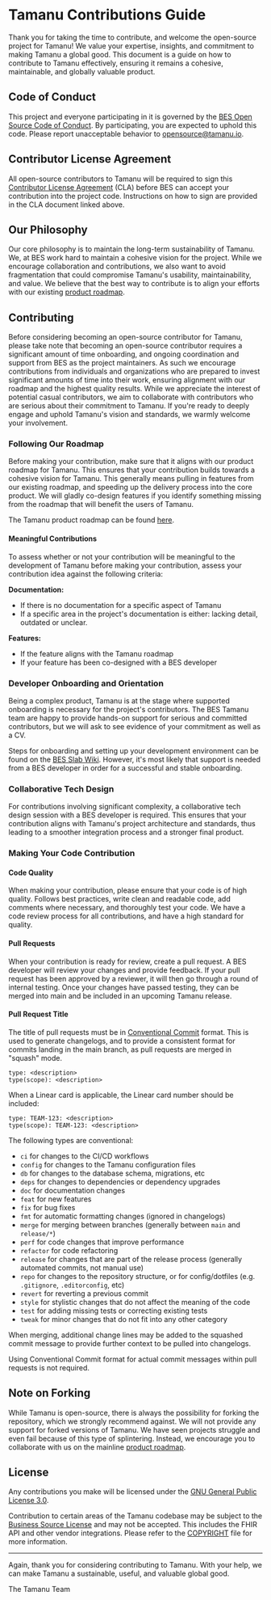 # Tamanu Contributions Guide

Thank you for taking the time to contribute, and welcome the open-source project for Tamanu! We
value your expertise, insights, and commitment to making Tamanu a global good. This document is a
guide on how to contribute to Tamanu effectively, ensuring it remains a cohesive, maintainable, and
globally valuable product.

[BES Open Source Code of Conduct]: ./CODE_OF_CONDUCT.md
[Contributor License Agreement]: ./CONTRIBUTOR-LICENSE-AGREEMENT.md
[product roadmap]: https://www.bes.au/tamanu-roadmap/
[BES Slab Wiki]: https://beyond-essential.slab.com/posts/bes-dev-culture-best-practices-4745nkso
[Conventional Commit]: https://www.conventionalcommits.org/en/v1.0.0/
[GNU General Public License 3.0]: ./LICENSE-GPL
[Business Source License]: ./LICENSE-BSL
[COPYRIGHT]: ./COPYRIGHT

## Code of Conduct

This project and everyone participating in it is governed by the [BES Open Source Code of Conduct].
By participating, you are expected to uphold this code. Please report unacceptable behavior to
[opensource@tamanu.io](opensource@tamanu.io).

## Contributor License Agreement

All open-source contributors to Tamanu will be required to sign this [Contributor License Agreement]
(CLA) before BES can accept your contribution into the project code. Instructions on how to sign are
provided in the CLA document linked above.

## Our Philosophy

Our core philosophy is to maintain the long-term sustainability of Tamanu. We, at BES work hard to
maintain a cohesive vision for the project. While we encourage collaboration and contributions, we
also want to avoid fragmentation that could compromise Tamanu's usability, maintainability, and
value. We believe that the best way to contribute is to align your efforts with our existing
[product roadmap].

## Contributing

Before considering becoming an open-source contributor for Tamanu, please take note that becoming an
open-source contributor requires a significant amount of time onboarding, and ongoing coordination
and support from BES as the project maintainers. As such we encourage contributions from individuals
and organizations who are prepared to invest significant amounts of time into their work, ensuring
alignment with our roadmap and the highest quality results. While we appreciate the interest of
potential casual contributors, we aim to collaborate with contributors who are serious about their
commitment to Tamanu. If you're ready to deeply engage and uphold Tamanu's vision and standards, we
warmly welcome your involvement.

### Following Our Roadmap

Before making your contribution, make sure that it aligns with our product roadmap for Tamanu. This
ensures that your contribution builds towards a cohesive vision for Tamanu. This generally means
pulling in features from our existing roadmap, and speeding up the delivery process into the core
product. We will gladly co-design features if you identify something missing from the roadmap that
will benefit the users of Tamanu.

The Tamanu product roadmap can be found [here][product roadmap].

#### Meaningful Contributions

To assess whether or not your contribution will be meaningful to the development of Tamanu before
making your contribution, assess your contribution idea against the following criteria:

**Documentation:**
- If there is no documentation for a specific aspect of Tamanu
- If a specific area in the project's documentation is either: lacking detail, outdated or unclear.

**Features:**
- If the feature aligns with the Tamanu roadmap
- If your feature has been co-designed with a BES developer

### Developer Onboarding and Orientation

Being a complex product, Tamanu is at the stage where supported onboarding is necessary for the
project's contributors. The BES Tamanu team are happy to provide hands-on support for serious and
committed contributors, but we will ask to see evidence of your commitment as well as a CV.

Steps for onboarding and setting up your development environment can be found on the [BES Slab Wiki].
However, it's most likely that support is needed from a BES developer in order for a successful and
stable onboarding.

### Collaborative Tech Design

For contributions involving significant complexity, a collaborative tech design session with a BES
developer is required. This ensures that your contribution aligns with Tamanu's project architecture
and standards, thus leading to a smoother integration process and a stronger final product.

### Making Your Code Contribution

#### Code Quality

When making your contribution, please ensure that your code is of high quality. Follows best
practices, write clean and readable code, add comments where necessary, and thoroughly test your
code. We have a code review process for all contributions, and have a high standard for quality.

#### Pull Requests

When your contribution is ready for review, create a pull request. A BES developer will review your
changes and provide feedback. If your pull request has been approved by a reviewer, it will then go
through a round of internal testing. Once your changes have passed testing, they can be merged into
main and be included in an upcoming Tamanu release.

#### Pull Request Title

The title of pull requests must be in [Conventional Commit] format. This is used to generate
changelogs, and to provide a consistent format for commits landing in the main branch, as pull
requests are merged in "squash" mode.

```plain
type: <description>
type(scope): <description>
```

When a Linear card is applicable, the Linear card number should be included:

```plain
type: TEAM-123: <description>
type(scope): TEAM-123: <description>
```

The following types are conventional:

- `ci` for changes to the CI/CD workflows
- `config` for changes to the Tamanu configuration files
- `db` for changes to the database schema, migrations, etc
- `deps` for changes to dependencies or dependency upgrades
- `doc` for documentation changes
- `feat` for new features
- `fix` for bug fixes
- `fmt` for automatic formatting changes (ignored in changelogs)
- `merge` for merging between branches (generally between `main` and `release/*`)
- `perf` for code changes that improve performance
- `refactor` for code refactoring
- `release` for changes that are part of the release process (generally automated commits, not manual use)
- `repo` for changes to the repository structure, or for config/dotfiles (e.g. `.gitignore`, `.editorconfig`, etc)
- `revert` for reverting a previous commit
- `style` for stylistic changes that do not affect the meaning of the code
- `test` for adding missing tests or correcting existing tests
- `tweak` for minor changes that do not fit into any other category

When merging, additional change lines may be added to the squashed commit message to provide further
context to be pulled into changelogs.

Using Conventional Commit format for actual commit messages within pull requests is not required.

## Note on Forking

While Tamanu is open-source, there is always the possibility for forking the repository, which we
strongly recommend against. We will not provide any support for forked versions of Tamanu. We have
seen projects struggle and even fail because of this type of splintering. Instead, we encourage you
to collaborate with us on the mainline [product roadmap].

## License

Any contributions you make will be licensed under the [GNU General Public License 3.0].

Contribution to certain areas of the Tamanu codebase may be subject to the [Business Source License]
and may not be accepted. This includes the FHIR API and other vendor integrations. Please refer to
the [COPYRIGHT] file for more information.

---

Again, thank you for considering contributing to Tamanu. With your help, we can make Tamanu a
sustainable, useful, and valuable global good.

The Tamanu Team
